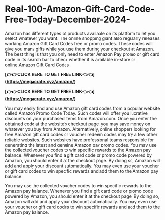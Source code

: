 # Real-100-Amazon-Gift-Card-Code-Free-Today-December-2024-
 Amazon has different types of products available on its platform to let you select whatever you want. The  online shopping giant also regularly releases working Amazon Gift Card Codes free or promo codes. These codes will give you many gifts while you use them during your checkout at Amazon. The best thing is that you only need to enter Amazon Pay promo or gift card code in its search bar to check whether it is available in-store or online.Amazon Gift Card Codes

**[👉👉CLICK HERE TO GET FREE LINK👈👈]  (https://megacrate.xyz/amazon/)**

**[👉👉CLICK HERE TO GET FREE LINK👈👈]  (https://megacrate.xyz/amazon/)**

You may easily find and use Amazon gift card codes from a popular website called Amazon Promo Code Today. Such codes will offer you lucrative discounts on your purchased items from Amazon.com. Once you enter the obtained code at the website’s checkout page, you may save money on whatever you buy from Amazon. Alternatively, online shoppers looking for free Amazon gift card codes or voucher redeem codes may try a few other reliable websites. Such websites have professional teams responsible for generating the latest and genuine Amazon pay promo codes.
You may use the collected voucher codes to win specific rewards to the Amazon pay balance. Whenever you find a gift card code or promo code powered by Amazon, you should enter it at the checkout page. By doing so, Amazon will add and apply your discount automatically. You may even use your voucher or gift card codes to win specific rewards and add them to the Amazon pay balance.

You may use the collected voucher codes to win specific rewards to the Amazon pay balance. Whenever you find a gift card code or promo code powered by Amazon, you should enter it at the checkout page. By doing so, Amazon will add and apply your discount automatically. You may even use your voucher or gift card codes to win specific rewards and add them to the Amazon pay balance.

